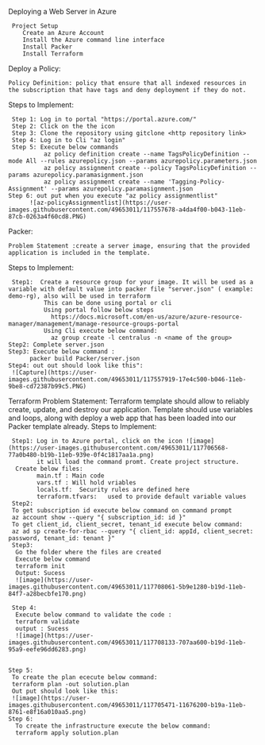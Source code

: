 Deploying a Web Server in Azure
            
     Project Setup
        Create an Azure Account
        Install the Azure command line interface
        Install Packer
        Install Terraform
        
  Deploy a Policy:
      
    Policy Definition: policy that ensure that all indexed resources in the subscription that have tags and deny deployment if they do not.
    
  Steps to Implement:
     
     Step 1: Log in to portal "https://portal.azure.com/"
     Step 2: Click on the the icon
     Step 3: Clone the repository using gitclone <http repository link>
     Step 4: Log in to Cli "az login"
     Step 5: Execute below commands 
              az policy definition create --name TagsPolicyDefinition --mode All --rules azurepolicy.json --params azurepolicy.parameters.json
              az policy assignment create --policy TagsPolicyDefinition --params azurepolicy.paramasignment.json
              az policy assignment create --name 'Tagging-Policy-Assignment' --params azurepolicy.paramasignment.json
    Step 6: out put when you execute "az policy assignmentlist"
          ![az-policyAssignmentlist](https://user-images.githubusercontent.com/49653011/117557678-a4da4f00-b043-11eb-87cb-0263a4f60cd8.PNG)

   Packer:
   
    Problem Statement :create a server image, ensuring that the provided application is included in the template.
    
  Steps to Implement:
  
     Step1:  Create a resource group for your image. It will be used as a variable with default value into packer file "server.json" ( example: demo-rg), also will be used in terraform
              This can be done using portal or cli
              Using portal follow below steps
                https://docs.microsoft.com/en-us/azure/azure-resource-manager/management/manage-resource-groups-portal
              Using Cli execute below command:
                az group create -l centralus -n <name of the group>
    Step2: Complete server.json
    Step3: Execute below command :
          packer build Packer/server.json
    Step4: out out should look like this":
     ![Capture](https://user-images.githubusercontent.com/49653011/117557919-17e4c500-b046-11eb-9be8-cd72387b99c5.PNG)


Terraform
 Problem Statement: Terraform template should allow to reliably create, update, and destroy our application. Template should use variables and loops, along with deploy a web app that has been loaded into our Packer template already.
 Steps to Implement:
  
     Step1: Log in to Azure portal, click on the icon ![image](https://user-images.githubusercontent.com/49653011/117706568-77a0b480-b19b-11eb-939e-0f4c1817aa1a.png)
            it will load the command promt. Create project structure.
      Create below files:
            main.tf : Main code
            vars.tf : Will hold vriables	
            locals.tf:	Security rules are defined here
            terraform.tfvars:	used to provide default variable values
     Step2: 
     To get subscription id execute below command on command prompt
     az account show --query "{ subscription_id: id }"
     To get client_id, client_secret, tenant_id execute below command:
     az ad sp create-for-rbac --query "{ client_id: appId, client_secret: password, tenant_id: tenant }"
     Step3:
      Go the folder where the files are created 
      Execute below command 
      terraform init
      Output: Sucess
      ![image](https://user-images.githubusercontent.com/49653011/117708061-5b9e1280-b19d-11eb-84f7-a28becbfe170.png)

     Step 4:
      Execute below command to validate the code :
      terraform validate
      output : Sucess
      ![image](https://user-images.githubusercontent.com/49653011/117708133-707aa600-b19d-11eb-95a9-eefe96dd6283.png)

     
    Step 5:
     To create the plan ececute below command:
     terraform plan -out solution.plan    
     Out put should look like this:
     ![image](https://user-images.githubusercontent.com/49653011/117705471-11676200-b19a-11eb-8761-e8f16a010aa5.png)
    Step 6:
      To create the infrastructure execute the below command:
      terraform apply solution.plan
